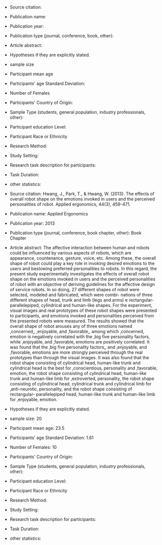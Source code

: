- Source citation:
- Publication name: 
- Publication year: 
- Publication type (journal, conference, book, other):
- Article abstract:
- Hypotheses if they are explicitly stated.
- sample size
- Participant mean age
- Participants' age Standard Deviation: 
- Number of Females
- Participants' Country of Origin:
- Sample Type (students, general population, industry professionals, other): 
- Participant education Level: 
- Participant Race or Ethnicity
- Research Method: 
- Study Setting:
- Research task description for participants: 
- Task Duration: 
- other statistics: 


- Source citation: Hwang, J., Park, T., & Hwang, W. (2013). The effects of overall robot shape on the emotions invoked in users and the perceived personalities of robot. Applied ergonomics, 44(3), 459-471.
- Publication name: Applied Ergonomics
- Publication year: 2013
- Publication type (journal, conference, book chapter, other): Book Chapter
- Article abstract: The affective interaction between human and robots could be influenced by various aspects of robots, which are appearance, countenance, gesture, voice, etc. Among these, the overall shape of robot could play a key role in invoking desired emotions to the users and bestowing preferred personalities to robots. In this regard, the present study experimentally investigates the effects of overall robot shape on the emotions invoked in users and the perceived personalities of robot with an objective of deriving guidelines for the affective design of service robots.
 In so doing, 27 different shapes of robot were selected, modeled and fabricated, which were combi- nations of three different shapes of head, trunk and limb (legs and arms) e rectangular-parallelepiped, cylindrical and human-like shapes. For the experiment, visual images and real prototypes of these robot shapes were presented to participants, and emotions invoked and personalities perceived from the presented robots were measured.
 The results showed that the overall shape of robot arouses any of three emotions named ‚concerned‚, ‚enjoyable‚ and ‚favorable‚, among which ‚concerned‚ emotion is negatively correlated with the ‚big five personality factors‚ while ‚enjoyable‚ and ‚favorable‚ emotions are positively correlated. It was found that the ‚big five personality factors‚, and ‚enjoyable‚ and ‚favorable‚ emotions are more strongly perceived through the real prototypes than through the visual images. It was also found that the robot shape consisting of cylindrical head, human-like trunk and cylindrical head is the best for ‚conscientious‚ personality and ‚favorable‚ emotion, the robot shape consisting of cylindrical head, human-like trunk and human-like limb for ‚extroverted‚ personality, the robot shape consisting of cylindrical head, cylindrical trunk and cylindrical limb for ‚anti-neurotic‚ personality, and the robot shape consisting of rectangular- parallelepiped head, human-like trunk and human-like limb for ‚enjoyable‚ emotion.
- Hypotheses if they are explicitly stated.
- sample size: 20
- Participant mean age: 23.5
- Participants' age Standard Deviation: 1.61
- Number of Females: 10
- Participants' Country of Origin:
- Sample Type (students, general population, industry professionals, other): 
- Participant education Level: 
- Participant Race or Ethnicity
- Research Method: 
- Study Setting:
- Research task description for participants: 
- Task Duration: 
- other statistics: 